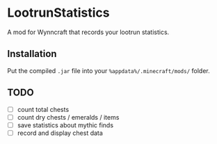 # LootrunStatistics

A mod for Wynncraft that records your lootrun statistics.

## Installation

Put the compiled `.jar` file into your `%appdata%/.minecraft/mods/` folder.

## TODO

- [ ] count total chests
- [ ] count dry chests / emeralds / items
- [ ] save statistics about mythic finds
- [ ] record and display chest data
